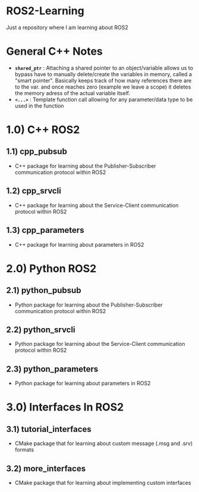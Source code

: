 # ROS2-Learning

Just a repository where I am learning about ROS2

# General C++ Notes
- **`shared_ptr`** : Attaching a shared pointer to an object/variable allows us to bypass have to manually delete/create the variables in memory, called a "smart pointer". Basically keeps track of how many references there are to the var. and once reaches zero (example we leave a scope) it deletes the memory adress of the actual variable itself.
- **`<...>`** : Template function call allowing for any parameter/data type to be used in the function
  
# 1.0) C++ ROS2
## 1.1) cpp_pubsub
- C++ package for learning about the Publisher-Subscriber communication protocol within ROS2

## 1.2) cpp_srvcli
- C++ package for learning about the Service-Client communication protocol within ROS2

## 1.3) cpp_parameters
- C++ package for learning about parameters in ROS2

# 2.0) Python ROS2

## 2.1) python_pubsub
- Python package for learning about the Publisher-Subscriber communication protocol within ROS2

## 2.2) python_srvcli
- Python package for learning about the Service-Client communication protocol within ROS2

## 2.3) python_parameters
- Python package for learning about parameters in ROS2

# 3.0) Interfaces In ROS2

## 3.1) tutorial_interfaces
- CMake package that for learning about custom message (.msg and .srv) formats

## 3.2) more_interfaces
- CMake package that for learning about implementing custom interfaces
